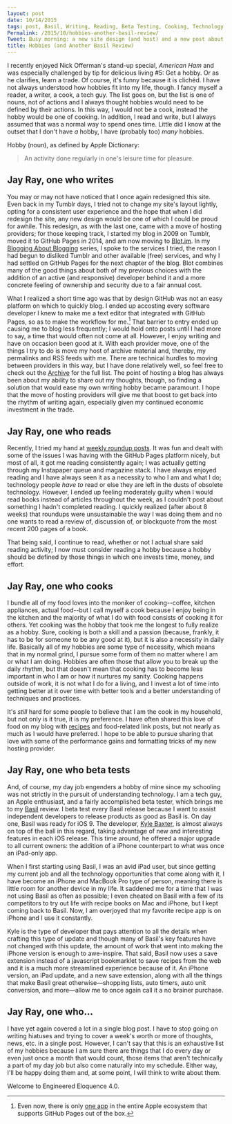 ```yaml
---
layout: post
date: 10/14/2015
tags: post, Basil, Writing, Reading, Beta Testing, Cooking, Technology, Blogging
Permalink: /2015/10/hobbies-another-basil-review/
Tweet: Busy morning: a new site design (and host) and a new post about my hobbies and @kbaxter’s fantastic Basil app.
title: Hobbies (and Another Basil Review)
---
```


I recently enjoyed Nick Offerman's stand-up special, *American Ham* and was especially challenged by tip for delicious living #5: Get a hobby. Or as he clarifies, learn a trade. Of course, it's funny because it is clichéd. I have not always understood how hobbies fit into my life, though. I fancy myself a reader, a writer, a cook, a tech guy. The list goes on, but the list is one of nouns, not of actions and I always thought hobbies would need to be defined by their actions. In this way, I would not be a cook, instead the hobby would be one of cooking. In addition, I read and write, but I always assumed that was a normal way to spend ones time. Little did I know at the outset that I don't have *a* hobby, I have (probably too) *many* hobbies.
 
 Hobby (noun), as defined by Apple Dictionary: 
> An activity done regularly in one's leisure time for pleasure.
 
## Jay Ray, one who writes
You may or may not have noticed that I once again redesigned this site. Even back in my Tumblr days, I tried not to change my site's layout lightly, opting for a consistent user experience and the hope that when I did redesign the site, any new design would be one of which I could be proud for awhile. This redesign, as with the last one, came with a move of hosting providers; for those keeping track, I started my blog in 2009 on Tumblr, moved it to GitHub Pages in 2014, and am now moving to [Blot.im](www.blot.im). In my [Blogging About Blogging](/2014/11/blogging-about-blogging-part-1/) series, I spoke to the services I tried, the reason I had begun to disliked Tumblr and other available (free) services, and why I had settled on GitHub Pages for the next chapter of the blog. Blot combines many of the good things about both of my previous choices with the addition of an active (and responsive) developer behind it and a more concrete feeling of ownership and security due to a fair annual cost.

What I realized a short time ago was that by design GitHub was not an easy platform on which to quickly blog. I ended up accosting every software developer I knew to make me a text editor that integrated with GitHub Pages, so as to make the workflow for me.[^1] That barrier to entry ended up causing me to blog less frequently; I would hold onto posts until I had more to say, a time that would often not come at all. However, I enjoy writing and have on occasion been good at it. With each provider move, one of the things I try to do is move my host of archive material and, thereby, my permalinks and RSS feeds with me. There are technical hurdles to moving between providers in this way, but I have done relatively well, so feel free to check out the [Archive](/archive) for the full list. The point of hosting a blog has always been about my ability to share out my thoughts, though, so finding a solution that would ease my own writing hobby became paramount. I hope that the move of hosting providers will give me that boost to get back into the rhythm of writing again, especially given my continued economic investment in the trade.

## Jay Ray, one who reads
Recently, I tried my hand at [weekly roundup posts](/2015/05/eloquent-roundup-week-one/). It was fun and dealt with some of the issues I was having with the GitHub Pages platform nicely, but most of all, it got me reading consistently again; I was actually getting through my Instapaper queue and magazine stack. I have always enjoyed reading and I have always seen it as a necessity to who I am and what I do; technology people *have to* read or else they are left in the dusts of obsolete technology. However, I ended up feeling moderately guilty when I would read books instead of articles throughout the week, as I couldn't post about something I hadn't completed reading. I quickly realized (after about 8 weeks) that roundups were unsustainable the way I was doing them and no one wants to read a review of, discussion of, or blockquote from the most recent 200 pages of a book.

That being said, I continue to read, whether or not I actual share said reading activity; I now must consider reading a hobby because a hobby should be defined by those things in which one invests time, money, and effort.

## Jay Ray, one who cooks
I bundle all of my food loves into the moniker of cooking--coffee, kitchen appliances, actual food--but I call myself a cook because I enjoy being in the kitchen and the majority of what I do with food consists of cooking it for others. Yet cooking was the hobby that took me the longest to fully realize as a hobby. Sure, cooking is both a skill and a passion (because, frankly, it has to be for someone to be any good at it), but it is also a necessity in daily life. Basically all of my hobbies are some type of necessity, which means that in my normal grind, I pursue some form of them no matter where I am or what I am doing. Hobbies are often those that allow you to break up the daily rhythm, but that doesn't mean that cooking has to become less important in who I am or how it nurtures my sanity. Cooking happens outside of work, it is not what I do for a living, and I invest a lot of time into getting better at it over time with better tools and a better understanding of techniques and practices.

It's *still* hard for some people to believe that I am the cook in my household, but not only is it true, it is my preference. I have often shared this love of food on my blog with [recipes](/tagged/food) and food-related link posts, but not nearly as much as I would have preferred. I hope to be able to pursue sharing that love with some of the performance gains and formatting tricks of my new hosting provider.

## Jay Ray, one who beta tests
And, of course, my day job engenders a hobby of mine since my schooling was not strictly in the pursuit of understanding technology. I am a tech guy, an Apple enthusiast, and a fairly accomplished beta tester, which brings me to my [Basil](http://basil-app.com) review. I beta test every Basil release because I want to assist independent developers to release products as good as Basil is. On day one, Basil was ready for iOS 9. The developer, [Kyle Baxter](http://tightwind.net), is almost always on top of the ball in this regard, taking advantage of new and interesting features in each iOS release. This time around, he offered a major upgrade to all current owners: the addition of a iPhone counterpart to what was once an iPad-only app.

When I first starting using Basil, I was an avid iPad user, but since getting my current job and all the technology opportunities that come along with it, I have become an iPhone and MacBook Pro type of person, meaning there is little room for another device in my life. It saddened me for a time that I was not using Basil as often as possible; I even cheated on Basil with a few of its competitors to try out life with recipe books on Mac and iPhone, but I kept coming back to Basil. Now, I am overjoyed that my favorite recipe app is on iPhone and I use it constantly.

Kyle is the type of developer that pays attention to all the details when crafting this type of update and though many of Basil's key features have not changed with this update, the amount of work that went into making the iPhone version is enough to awe-inspire. That said, Basil now uses a save extension instead of a javascript bookmarklet to save recipes from the web and it is a much more streamlined experience because of it. An iPhone version, an iPad update, and a new save extension, along with all the things that make Basil great otherwise—shopping lists, auto timers, auto unit conversion, and more—allow me to once again call it a no brainer purchase.

## Jay Ray, one who...
I have yet again covered a lot in a single blog post. I have to stop going on writing hiatuses and trying to cover a week's worth or more of thoughts, news, etc. in a single post. However, I can't say that this is an exhaustive list of my hobbies because I am sure there are things that I do every day or even just once a month that would count, those items that aren't technically a part of my day job but also come naturally into my schedule. Either way, I'll be happy doing them and, at some point, I will think to write about them.

Welcome to Engineered Eloquence 4.0.

[^1]: Even now, there is only [one app](https://itunes.apple.com/us/app/octopage-blogging-jekyll-markdown/id649843345?mt=8) in the entire Apple ecosystem that supports GitHub Pages out of the box.